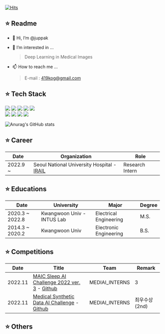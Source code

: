 [![Hits](https://hits.seeyoufarm.com/api/count/incr/badge.svg?url=https%3A%2F%2Fgithub.com%2Fjuppak&count_bg=%2379C83D&title_bg=%23555555&icon=&icon_color=%23E7E7E7&title=hits&edge_flat=false)](https://hits.seeyoufarm.com)
## ⭐️ Readme
- 👋 Hi, I’m @juppak

- 👀 I’m interested in ...
    > Deep Learning in Medical Images </br>
      
<!-- - 🌱 I’m currently learning ...
- 💞️ I’m looking to collaborate on ... -->
- 📫 How to reach me ...
    > E-mail : 419kog@gmail.com

## ⭐️ Tech Stack
<img src="https://img.shields.io/badge/Python-3766AB?style=flat-square&logo=Python&logoColor=white"/></a>
<img src="https://img.shields.io/badge/PyTorch-EE4C2C?style=flat-square&logo=pytorch&logoColor=white"/></a>
<img src="https://img.shields.io/badge/Matlab-0B556A?style=flat-square&logo=matlab&logoColor=white"/></a>
<img src="https://img.shields.io/badge/Github-181717?style=flat-square&logo=Github&logoColor=white"/></a>
<img src="https://img.shields.io/badge/Linux-FCC624?style=flat-square&logo=linux&logoColor=white"/></a>
</br>
<img src="https://img.shields.io/badge/Jupyter-F37626?style=flat-square&logo=jupyter&logoColor=white"/></a>
<img src="https://img.shields.io/badge/VSCode-007ACC?style=flat-square&logo=Visual Studio Code&logoColor=white"/></a>
<img src="https://img.shields.io/badge/Docker-2496ED?style=flat-square&logo=docker&logoColor=white"/></a>
<img src="https://img.shields.io/badge/Notion-000000?style=flat-square&logo=notion&logoColor=white"/></a>

![Anurag's GitHub stats](https://github-readme-stats.vercel.app/api?username=juppak&show_icons=true&theme=cobalt)

## ⭐️ Career
Date | Organization | Role 
---- | ---- | ----
2022.9 ~ | Seoul National University Hospital - [IRAIL](http://irail.snu.ac.kr/) | Research Intern 

## ⭐️ Educations

Date | University | Major | Degree 
---- | ---- | ---- | ---- 
2020.3 ~ 2022.8 | Kwangwoon Univ - INTUS Lab | Electrical Engineering | M.S.
2014.3 ~ 2020.2 | Kwangwoon Univ | Electronic Engineering | B.S.

## ⭐️ Competitions

Date | Title | Team | Remark
---- | ---- | ---- | ----
2022.11 | [MAIC Sleep AI Challenge 2022 ver. 3](https://maic.or.kr/competitions/20/infomation) - [Github](https://github.com/seoulsky-field/sleep_ai_challenge_ver3) | MEDIAI_INTERNS | 3
2022.11 | [Medical Synthetic Data AI Challenge](https://urbandatathon.com/hackathon/scheduleDetail/1000) - [Github](https://github.com/seoulsky-field/Medical_Synthetic_Data_AI_Challenge) | MEDIAI_INTERNS | 최우수상(2nd)

## ⭐️ Others

<!---
juppak/juppak is a ✨ special ✨ repository because its `README.md` (this file) appears on your GitHub profile.
You can click the Preview link to take a look at your changes.
--->
